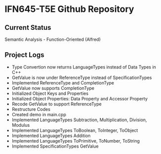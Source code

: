 # IFN645-T5E Github Repository

## Current Status
Semantic Analysis - Function-Oriented (Alfred)

## Project Logs
- Type Convertion now returns LanguageTypes instead of Data Types in C++
- GetValue is now under ReferenceType instead of SpecificationTypes
- Implemented ReferenceType and CompletionType
- GetValue now supports CompletionType
- Initialized Object Keys and Properties
- Initialized Object Properties: Data Property and Accessor Property
- Recode GetValue to support ReferenceType
- Restructure Codes
- Created demo in main.cpp
- Implemented LanguageTypes Subtraction, Multiplication, Division, Modulus
- Implemented LanguageTypes ToBoolean, ToInteger, ToObject
- Implemented LanguageTypes Addition
- Implemented LanguageTypes ToPrimitive, ToNumber, ToString
- Implemented SpecificationTypes GetValue
